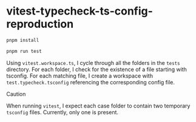 # vitest-typecheck-ts-config-reproduction

```sh
pnpm install
```

```sh
pnpm run test
```

Using `vitest.workspace.ts`, I cycle through all the folders in the `tests` directory.
For each folder, I check for the existence of a file starting with tsconfig.
For each matching file, I create a workspace with `test.typecheck.tsconfig` referencing the corresponding config file.

> [!CAUTION]
> When running `vitest`, I expect each case folder to contain two temporary `tsconfig` files.
> Currently, only one is present.
